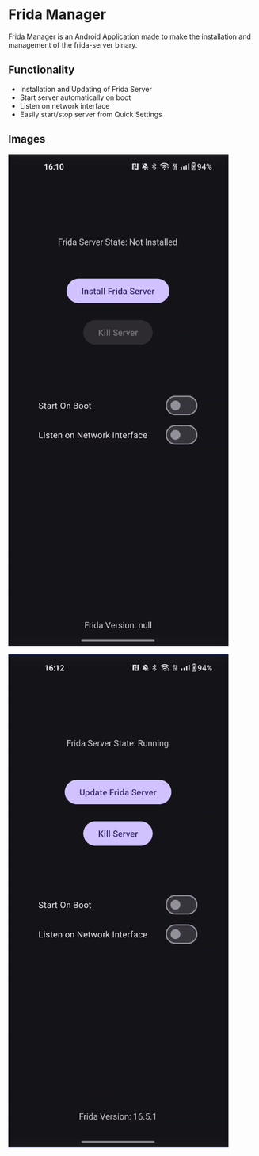 # Frida Manager

Frida Manager is an Android Application made to make the installation and management of the frida-server binary.

## Functionality

- Installation and Updating of Frida Server
- Start server automatically on boot
- Listen on network interface
- Easily start/stop server from Quick Settings

## Images

![Frida Mgr Installation Screen](docs/imgs/install_screen.png)

![Frida Mgr Post-Installation Screen](docs/imgs/post_install_screen.png)